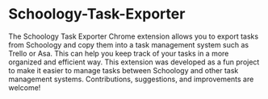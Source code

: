 # Schoology-Task-Exporter
The Schoology Task Exporter Chrome extension allows you to export tasks from Schoology and copy them into a task management system such as Trello or Asa. This can help you keep track of your tasks in a more organized and efficient way.
This extension was developed as a fun project to make it easier to manage tasks between Schoology and other task management systems. Contributions, suggestions, and improvements are welcome!
